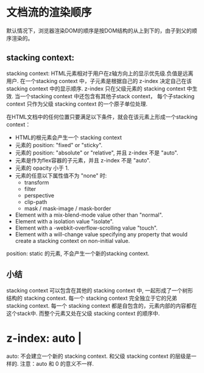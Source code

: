 # 文档流的渲染顺序
默认情况下，浏览器渲染DOM的顺序是按DOM结构的从上到下的，由子到父的顺序渲染的。


## stacking context:
stacking context: HTML元素相对于用户在z轴方向上的显示优先级.负值是远离用户.
在一个stacking context 中，子元素是根据自己的 z-index 决定自己在该 stacking context 中的显示顺序.
z-index 只在父级元素的 stacking context 中生效.
当一个stacking context 中还包含有其他子stack context， 每个子stacking context 只作为父级 stacking context 的一个原子单位处理.

在HTML文档中的任何位置只要满足以下条件，就会在该元素上形成一个stacking context：

* HTML的根元素会产生一个 stacking context
* 元素的 position: "fixed" or "sticky".
* 元素的 position: "absolute" or "relative", 并且 z-index 不是 "auto".
* 元素是作为flex容器的子元素，并且 z-index 不是 "auto".
* 元素的 opacity 小于 1.
* 元素的任意以下属性值不为 "none" 时:
    * transform
    * filter
    * perspective
    * clip-path
    * mask / mask-image / mask-border
* Element with a mix-blend-mode value other than "normal".
* Element with a isolation value "isolate".
* Element with a -webkit-overflow-scrolling value "touch".
* Element with a will-change value specifying any property that would create a stacking context on non-initial value.

position: static 的元素, 不会产生一个新的stacking context.
## 小结
stacking context 可以包含在其他的 stacking context 中, 一起形成了一个树形结构的 stacking context. 每一个 stacking context 完全独立于它的兄弟 stacking context.
每一个 stacking context 都是自包含的，元素内部的内容都在这个stack中. 而整个元素又处在父级 stacking context 的顺序中.


# z-index: auto | <integer>
auto: 不会建立一个新的 stacking context. 和父级 stacking context 的层级是一样的.
注意：auto 和 0 的意义不一样.
